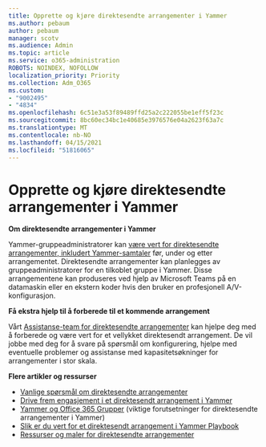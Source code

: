 ```yaml
---
title: Opprette og kjøre direktesendte arrangementer i Yammer
ms.author: pebaum
author: pebaum
manager: scotv
ms.audience: Admin
ms.topic: article
ms.service: o365-administration
ROBOTS: NOINDEX, NOFOLLOW
localization_priority: Priority
ms.collection: Adm_O365
ms.custom:
- "9002495"
- "4834"
ms.openlocfilehash: 6c51e3a53f89489ffd25a2c222055be1eff5f23c
ms.sourcegitcommit: 8bc60ec34bc1e40685e3976576e04a2623f63a7c
ms.translationtype: MT
ms.contentlocale: nb-NO
ms.lasthandoff: 04/15/2021
ms.locfileid: "51816065"
---
```

# <a name="create-and-run-live-events-in-yammer"></a>Opprette og kjøre direktesendte arrangementer i Yammer

**Om direktesendte arrangementer i Yammer**

Yammer-gruppeadministratorer kan [være vert for direktesendte arrangementer, inkludert Yammer-samtaler](https://docs.microsoft.com/yammer/manage-yammer-groups/yammer-live-events) før, under og etter arrangementet. Direktesendte arrangementer kan planlegges av gruppeadministratorer for en tilkoblet gruppe i Yammer. Disse arrangementene kan produseres ved hjelp av Microsoft Teams på en datamaskin eller en ekstern koder hvis den bruker en profesjonell A/V-konfigurasjon.

**Få ekstra hjelp til å forberede til et kommende arrangement**

Vårt [Assistanse-team for direktesendte arrangementer](https://aka.ms/AA87gbh) kan hjelpe deg med å forberede og være vert for et vellykket direktesendt arrangement. De vil jobbe med deg for å svare på spørsmål om konfigurering, hjelpe med eventuelle problemer og assistanse med kapasitetsøkninger for arrangementer i stor skala.

**Flere artikler og ressurser**

- [Vanlige spørsmål om direktesendte arrangementer](https://support.office.com/article/43bbd59d-a734-4c8f-923d-6a239d137d34)
- [Drive frem engasjement i et direktesendt arrangement i Yammer](https://support.office.com/article/drive-engagement-in-a-yammer-live-event-c0244ad8-6dcb-419c-add9-2e4a00543412?ui=en-US&rs=en-US&ad=US)
- [Yammer og Office 365 Grupper](https://docs.microsoft.com/yammer/manage-yammer-groups/yammer-and-office-365-groups) (viktige forutsetninger for direktesendte arrangementer i Yammer)
- [Slik er du vert for et direktesendt arrangement i Yammer Playbook](https://aka.ms/LiveEventsinYammerplaybook)
- [Ressurser og maler for direktesendte arrangementer](https://aka.ms/LiveEventYammerTemplates)
